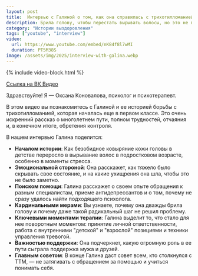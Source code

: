 ```yaml
---
layout: post
title:  Интервью с Галиной о том, как она справилась с трихотилломанией
description: Брила голову, чтобы перестать вырывать волосы, но это не помогло. Узнайте реальную историю борьбы с трихотилломанией и о том, что действительно работает.
category: "Истории выздоровления"
tags: ["youtube", "interview"]
video:
  url: https://www.youtube.com/embed/nK84f8l7wMI
  duration: PT5M38S
image: /assets/img/2025/interview-with-galina.webp
---
```


{% include video-block.html %}

<a href="https://vkvideo.ru/video-211245681_456239071" rel="nofollow">Ссылка на ВК Видео</a>

Здравствуйте! Я — Оксана Коновалова, психолог и психотерапевт.

В этом видео вы познакомитесь с Галиной и ее историей борьбы с трихотилломанией, которая началась еще в первом классе. Это очень искренний рассказ о многолетнем пути, полном трудностей, отчаяния и, в конечном итоге, обретения контроля.

В нашем интервью Галина поделится:
- **Началом истории**: Как безобидное ковыряние кожи головы в детстве переросло в вырывание волос в подростковом возрасте, особенно в моменты стресса.
- **Эмоциональной стороной**: Она расскажет, как тяжело было скрывать свое состояние, и на какие ухищрения она шла, чтобы это не было заметно.
- **Поиском помощи**: Галина расскажет о своем опыте обращения к разным специалистам, приеме антидепрессантов и о том, почему не сразу удалось найти подходящего психолога.
- **Кардинальными мерами**: Вы узнаете, почему она дважды брила голову и почему даже такой радикальный шаг не решил проблему. 
- **Ключевыми моментами терапии**: Галина выделит то, что стало для нее поворотным моментом: принятие личной ответственности, работа с внутренними "детской" и "взрослой" позициями и техники управления тревогой. 
- **Важностью поддержки**: Она подчеркнет, какую огромную роль в ее пути сыграла поддержка мужа и друзей. 
- **Главным советом**: В конце Галина даст совет всем, кто столкнулся с ТТМ, — не затягивать с обращением за помощью и учиться понимать себя. 